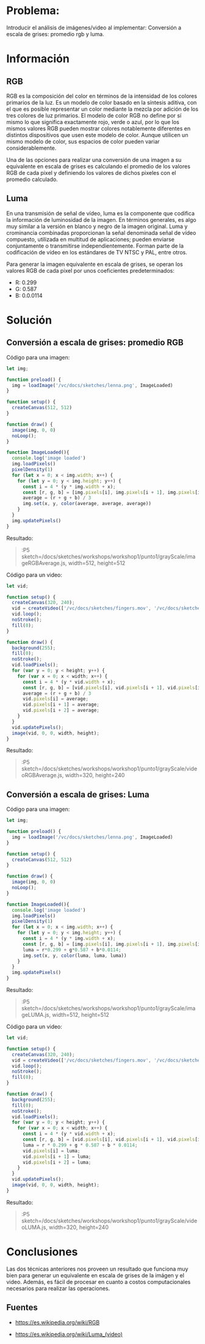 # Problema:

Introducir el análisis de imágenes/video al implementar: Conversión a escala de grises: promedio rgb y luma.

# Información

## RGB

RGB es la composición del color en términos de la intensidad de los colores primarios de la luz. Es un modelo de color basado en la síntesis aditiva, con el que es posible representar un color mediante la mezcla por adición de los tres colores de luz primarios. El modelo de color RGB no define por sí mismo lo que significa exactamente rojo, verde o azul, por lo que los mismos valores RGB pueden mostrar colores notablemente diferentes en distintos dispositivos que usen este modelo de color. Aunque utilicen un mismo modelo de color, sus espacios de color pueden variar considerablemente.

Una de las opciones para realizar una conversión de una imagen a su equivalente en escala de grises es calculando el promedio de los valores RGB de cada pixel y definiendo los valores de dichos pixeles con el promedio calculado. 

## Luma

En una transmisión de señal de vídeo, luma es la componente que codifica la información de luminosidad de la imagen. En términos generales, es algo muy similar a la versión en blanco y negro de la imagen original. Luma y crominancia combinadas proporcionan la señal denominada señal de vídeo compuesto, utilizada en multitud de aplicaciones; pueden enviarse conjuntamente o transmitirse independientemente. Forman parte de la codificación de vídeo en los estándares de TV NTSC y PAL, entre otros.

Para generar la imagen equivalente en escala de grises, se operan los valores RGB de cada pixel por unos coeficientes predeterminados: 

- R: 0.299 
- G: 0.587 
- B: 0.0.0114


# Solución

## Conversión a escala de grises: promedio RGB

Código para una imagen:

``` javascript
let img;

function preload() {
  img = loadImage('/vc/docs/sketches/lenna.png', ImageLoaded)
}

function setup() {
  createCanvas(512, 512)
}

function draw() {
  image(img, 0, 0)
  noLoop();
}

function ImageLoaded(){
  console.log('image loaded')
  img.loadPixels()
  pixelDensity(1)
  for (let x = 0; x < img.width; x++) {
    for (let y = 0; y < img.height; y++) {
      const i = 4 * (y * img.width + x);
      const [r, g, b] = [img.pixels[i], img.pixels[i + 1], img.pixels[i + 2]]; 
      average = (r + g + b) / 3
      img.set(x, y, color(average, average, average))
    }
  }
  img.updatePixels()
}
``` 
Resultado:

> :P5 sketch=/docs/sketches/workshops/workshop1/punto1/grayScale/imageRGBAverage.js, width=512, height=512

Código para un video:

``` javascript
let vid;

function setup() {
  createCanvas(320, 240);
  vid = createVideo(['/vc/docs/sketches/fingers.mov', '/vc/docs/sketches/fingers.webm']);
  vid.loop();
  noStroke();
  fill(0);
}

function draw() {
  background(255);
  fill(0);
  noStroke();
  vid.loadPixels();
  for (var y = 0; y < height; y++) {
    for (var x = 0; x < width; x++) {
      const i = 4 * (y * vid.width + x);
      const [r, g, b] = [vid.pixels[i], vid.pixels[i + 1], vid.pixels[i + 2]]; 
      average = (r + g + b) / 3
      vid.pixels[i] = average;
      vid.pixels[i + 1] = average;
      vid.pixels[i + 2] = average;
    }
  }
  vid.updatePixels();
  image(vid, 0, 0, width, height);
}

``` 

Resultado:

> :P5 sketch=/docs/sketches/workshops/workshop1/punto1/grayScale/videoRGBAverage.js, width=320, height=240

## Conversión a escala de grises: Luma

Código para una imagen:


``` javascript
let img;

function preload() {
  img = loadImage('/vc/docs/sketches/lenna.png', ImageLoaded)
}

function setup() {
  createCanvas(512, 512)
}

function draw() {
  image(img, 0, 0)
  noLoop();
}

function ImageLoaded(){
  console.log('image loaded')
  img.loadPixels()
  pixelDensity(1)
  for (let x = 0; x < img.width; x++) {
    for (let y = 0; y < img.height; y++) {
      const i = 4 * (y * img.width + x);
      const [r, g, b] = [img.pixels[i], img.pixels[i + 1], img.pixels[i + 2]]; 
      luma = r*0.299 + g*0.587 + b*0.0114;
      img.set(x, y, color(luma, luma, luma))
    }
  }
  img.updatePixels()
}
``` 


Resultado:

> :P5 sketch=/docs/sketches/workshops/workshop1/punto1/grayScale/imageLUMA.js, width=512, height=512

Código para un video:

``` javascript
let vid;

function setup() {
  createCanvas(320, 240);
  vid = createVideo(['/vc/docs/sketches/fingers.mov', '/vc/docs/sketches/fingers.webm']);
  vid.loop();
  noStroke();
  fill(0);
}

function draw() {
  background(255);
  fill(0);
  noStroke();
  vid.loadPixels();
  for (var y = 0; y < height; y++) {
    for (var x = 0; x < width; x++) {
      const i = 4 * (y * vid.width + x);
      const [r, g, b] = [vid.pixels[i], vid.pixels[i + 1], vid.pixels[i + 2]]; 
      luma = r * 0.299 + g * 0.587 + b * 0.0114;
      vid.pixels[i] = luma;
      vid.pixels[i + 1] = luma;
      vid.pixels[i + 2] = luma;
    }
  }
  vid.updatePixels();
  image(vid, 0, 0, width, height);
}
``` 

Resultado:

> :P5 sketch=/docs/sketches/workshops/workshop1/punto1/grayScale/videoLUMA.js, width=320, height=240

# Conclusiones

Las dos técnicas anteriores nos proveen un resultado que funciona muy bien para generar un equivalente en escala de grises de la imágen y el video. Además, es fácil de procesar en cuanto a costos computacionales necesarios para realizar las operaciones. 

## Fuentes

- https://es.wikipedia.org/wiki/RGB

- https://es.wikipedia.org/wiki/Luma_(video)
